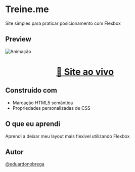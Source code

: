 # Treine.me

Site simples para praticar posicionamento com Flexbox

## Preview

![Animação](https://user-images.githubusercontent.com/87456011/189686647-69682492-24af-4896-a5c5-e8a15b0b2f9c.gif)

<div align="center">

  <h1><a href="https://eduardonobrega.github.io/rocketseat-explore/stage-02/treine-me/" target="_blank" >👾 Site ao vivo</a></h1>

</div>

## Construído com

- Marcação HTML5 semântica
- Propriedades personalizadas de CSS

## O que eu aprendi

Aprendi a deixar meu layout mais flexível utilizando Flexbox

## Autor

[@eduardonobrega](https://github.com/eduardonobrega)
